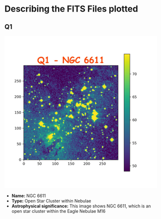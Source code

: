 # Describing the FITS Files plotted

## Q1

![Plot of q1.jpeg](./AstroGoodBoy_plotted_fits_files/q1.jpeg)

- **Name:** NGC 6611
- **Type:** Open Star Cluster within Nebulae
- **Astrophysical significance:** This image shows NGC 6611, which is an open star cluster within the Eagle Nebulae M16
